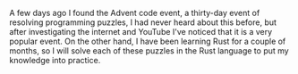 A few days ago I found the Advent code event, a thirty-day event of resolving programming puzzles, I had never heard about this before, but after investigating the internet and YouTube I've noticed that it is a very popular event. On the other hand, I have been learning Rust for a couple of months, so I will solve each of these puzzles in the Rust language to put my knowledge into practice.
